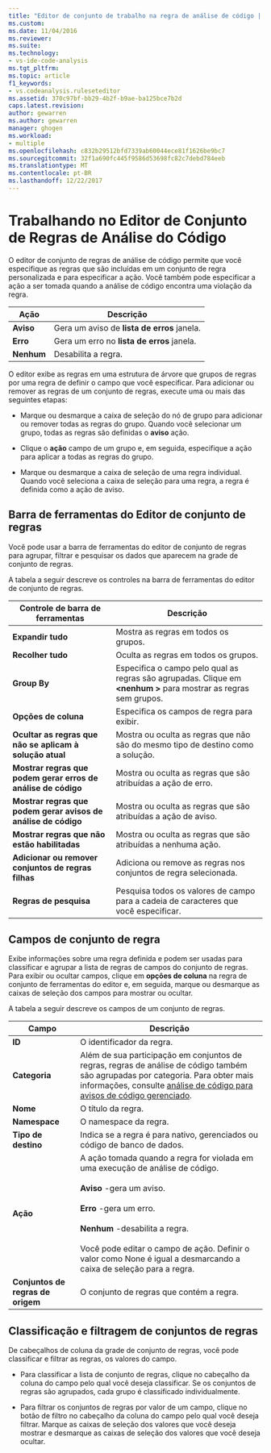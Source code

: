 ```yaml
---
title: "Editor de conjunto de trabalho na regra de análise de código | Microsoft Docs"
ms.custom: 
ms.date: 11/04/2016
ms.reviewer: 
ms.suite: 
ms.technology:
- vs-ide-code-analysis
ms.tgt_pltfrm: 
ms.topic: article
f1_keywords:
- vs.codeanalysis.ruleseteditor
ms.assetid: 370c97bf-bb29-4b2f-b9ae-ba125bce7b2d
caps.latest.revision: 
author: gewarren
ms.author: gewarren
manager: ghogen
ms.workload:
- multiple
ms.openlocfilehash: c832b29512bfd7339ab60044ece81f1626be9bc7
ms.sourcegitcommit: 32f1a690fc445f9586d53698fc82c7debd784eeb
ms.translationtype: MT
ms.contentlocale: pt-BR
ms.lasthandoff: 12/22/2017
---
```

# <a name="working-in-the-code-analysis-rule-set-editor"></a>Trabalhando no Editor de Conjunto de Regras de Análise do Código
O editor de conjunto de regras de análise de código permite que você especifique as regras que são incluídas em um conjunto de regra personalizada e para especificar a ação. Você também pode especificar a ação a ser tomada quando a análise de código encontra uma violação da regra.  
  
|Ação|Descrição|  
|------------|-----------------|  
|**Aviso**|Gera um aviso de **lista de erros** janela.|  
|**Erro**|Gera um erro no **lista de erros** janela.|  
|**Nenhum**|Desabilita a regra.|  
  
 O editor exibe as regras em uma estrutura de árvore que grupos de regras por uma regra de definir o campo que você especificar. Para adicionar ou remover as regras de um conjunto de regras, execute uma ou mais das seguintes etapas:  
  
-   Marque ou desmarque a caixa de seleção do nó de grupo para adicionar ou remover todas as regras do grupo. Quando você selecionar um grupo, todas as regras são definidas o **aviso** ação.  
  
-   Clique o **ação** campo de um grupo e, em seguida, especifique a ação para aplicar a todas as regras do grupo.  
  
-   Marque ou desmarque a caixa de seleção de uma regra individual. Quando você seleciona a caixa de seleção para uma regra, a regra é definida como a ação de aviso.  
  
## <a name="rule-set-editor-toolbar"></a>Barra de ferramentas do Editor de conjunto de regras  
 Você pode usar a barra de ferramentas do editor de conjunto de regras para agrupar, filtrar e pesquisar os dados que aparecem na grade de conjunto de regras.  
  
 A tabela a seguir descreve os controles na barra de ferramentas do editor de conjunto de regras.  
  
|Controle de barra de ferramentas|Descrição|  
|---------------------|-----------------|  
|**Expandir tudo**|Mostra as regras em todos os grupos.|  
|**Recolher tudo**|Oculta as regras em todos os grupos.|  
|**Group By**|Especifica o campo pelo qual as regras são agrupadas. Clique em  **\<nenhum >** para mostrar as regras sem grupos.|  
|**Opções de coluna**|Especifica os campos de regra para exibir.|  
|**Ocultar as regras que não se aplicam à solução atual**|Mostra ou oculta as regras que não são do mesmo tipo de destino como a solução.|  
|**Mostrar regras que podem gerar erros de análise de código**|Mostra ou oculta as regras que são atribuídas a ação de erro.|  
|**Mostrar regras que podem gerar avisos de análise de código**|Mostra ou oculta as regras que são atribuídas a ação de aviso.|  
|**Mostrar regras que não estão habilitadas**|Mostra ou oculta as regras que são atribuídas a nenhuma ação.|  
|**Adicionar ou remover conjuntos de regras filhas**|Adiciona ou remove as regras nos conjuntos de regra selecionada.|  
|**Regras de pesquisa**|Pesquisa todos os valores de campo para a cadeia de caracteres que você especificar.|  
  
## <a name="rule-set-fields"></a>Campos de conjunto de regra  
 Exibe informações sobre uma regra definida e podem ser usadas para classificar e agrupar a lista de regras de campos do conjunto de regras. Para exibir ou ocultar campos, clique em **opções de coluna** na regra de conjunto de ferramentas do editor e, em seguida, marque ou desmarque as caixas de seleção dos campos para mostrar ou ocultar.  
  
 A tabela a seguir descreve os campos de um conjunto de regras.  
  
|Campo|Descrição|  
|-----------|-----------------|  
|**ID**|O identificador da regra.|  
|**Categoria**|Além de sua participação em conjuntos de regras, regras de análise de código também são agrupadas por categoria. Para obter mais informações, consulte [análise de código para avisos de código gerenciado](../code-quality/code-analysis-for-managed-code-warnings.md).|  
|**Nome**|O título da regra.|  
|**Namespace**|O namespace da regra.|  
|**Tipo de destino**|Indica se a regra é para nativo, gerenciados ou código de banco de dados.|  
|**Ação**|A ação tomada quando a regra for violada em uma execução de análise de código.<br /><br /> **Aviso** -gera um aviso.<br /><br /> **Erro** -gera um erro.<br /><br /> **Nenhum** -desabilita a regra.<br /><br /> Você pode editar o campo de ação. Definir o valor como None é igual a desmarcando a caixa de seleção para a regra.|  
|**Conjuntos de regras de origem**|O conjunto de regras que contém a regra.|  
  
## <a name="sorting-and-filtering-rule-sets"></a>Classificação e filtragem de conjuntos de regras  
 De cabeçalhos de coluna da grade de conjunto de regras, você pode classificar e filtrar as regras, os valores do campo.  
  
-   Para classificar a lista de conjunto de regras, clique no cabeçalho da coluna do campo pelo qual você deseja classificar. Se os conjuntos de regras são agrupados, cada grupo é classificado individualmente.  
  
-   Para filtrar os conjuntos de regras por valor de um campo, clique no botão de filtro no cabeçalho da coluna do campo pelo qual você deseja filtrar. Marque as caixas de seleção dos valores que você deseja mostrar e desmarque as caixas de seleção dos valores que você deseja ocultar.